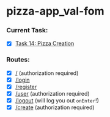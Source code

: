 # pizza-app_val-fom

### Current Task:

* [x] [Task 14: Pizza Creation](https://github.com/kottans/frontend/blob/master/test14.md)

### Routes:

* [x] [/](https://kottans-frontend-2018.github.io/pizza-app_val-fom/dist/#/) (authorization required)
* [x] [/login](https://kottans-frontend-2018.github.io/pizza-app_val-fom/dist/#/login)
* [x] [/register](https://kottans-frontend-2018.github.io/pizza-app_val-fom/dist/#/register)
* [x] [/user](https://kottans-frontend-2018.github.io/pizza-app_val-fom/dist/#/user) (authorization required)
* [x] [/logout](https://kottans-frontend-2018.github.io/pizza-app_val-fom/dist/#/logout) (will log you out `onEnter`!)
* [x] [/create](https://kottans-frontend-2018.github.io/pizza-app_val-fom/dist/#/create) (authorization required)
